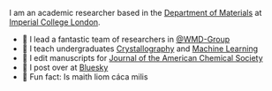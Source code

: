 I am an academic researcher based in the [Department of Materials](https://www.imperial.ac.uk/materials/) at [Imperial College London](https://www.imperial.ac.uk). 

- 🦾 I lead a fantastic team of researchers in [@WMD-Group](https://github.com/WMD-group)
- 🌱 I teach undergraduates [Crystallography](https://github.com/aronwalsh/Crystallography) and [Machine Learning](https://github.com/aronwalsh/MLforMaterials) 
- 👾 I edit manuscripts for [Journal of the American Chemical Society](https://pubs.acs.org/page/jacsat/editors.html)
- 🦋 I post over at [Bluesky](https://bsky.app/profile/aronwalsh.github.io)
- 🍰 Fun fact: Is maith liom cáca milis

